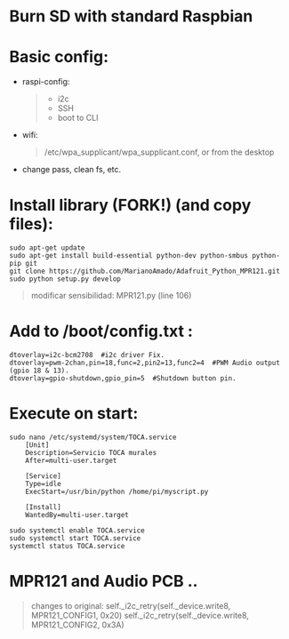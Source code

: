 # Burn SD with standard Raspbian

# Basic config:
- 	raspi-config:
	> - i2c
	> - SSH
	> - boot to CLI
-	wifi:
	>/etc/wpa_supplicant/wpa_supplicant.conf, or from the desktop
- 	change pass, clean fs, etc.

# Install library (FORK!) (and copy files):
	sudo apt-get update
    sudo apt-get install build-essential python-dev python-smbus python-pip git
    git clone https://github.com/MarianoAmado/Adafruit_Python_MPR121.git
    sudo python setup.py develop

>modificar sensibilidad: MPR121.py (line 106)

# Add to /boot/config.txt :
	dtoverlay=i2c-bcm2708  #i2c driver Fix.
	dtoverlay=pwm-2chan,pin=18,func=2,pin2=13,func2=4  #PWM Audio output (gpio 18 & 13).
	dtoverlay=gpio-shutdown,gpio_pin=5  #Shutdown button pin.

# Execute on start:
	sudo nano /etc/systemd/system/TOCA.service
		[Unit]
		Description=Servicio TOCA murales
		After=multi-user.target

		[Service]
		Type=idle
		ExecStart=/usr/bin/python /home/pi/myscript.py

		[Install]
		WantedBy=multi-user.target

	sudo systemctl enable TOCA.service
	sudo systemctl start TOCA.service
	systemctl status TOCA.service

# MPR121 and Audio PCB ..

>changes to original:
self._i2c_retry(self._device.write8, MPR121_CONFIG1, 0x20) 
self._i2c_retry(self._device.write8, MPR121_CONFIG2, 0x3A)				   
